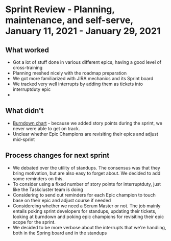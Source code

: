 # Sprint Review - Planning, maintenance, and self-serve, January 11, 2021 - January 29, 2021

## What worked
- Got a lot of stuff done in various different epics, having a good level of cross-training
- Planning meshed nicely with the roadmap preparation
- We got more familiarized with JIRA mechanics and its Sprint board
- We tracked very well interrupts by adding them as tickets into interruptduty epic
-

## What didn't
* [Burndown chart](https://jira.mozilla.com/secure/RapidBoard.jspa?rapidView=679&view=reporting&chart=burndownChart&sprint=952) - because we added story points during the sprint, we never were able to get on track.
* Unclear whether Epic Champions are revisiting their epics and adjust mid-sprint

## Process changes for next sprint
- We debated over the utility of standups. The consensus was that they bring motivation, but are also easy to forget about. We decided to add some reminders on this.
- To consider using a fixed number of story points for interruptduty, just like the Taskcluster team is doing
- Considering to send out reminders for each Epic champion to touch base on their epic and adjust course if needed
- Considereing whether we need a Scrum Master or not. The job mainly entails poking sprint developers for standups, updating their tickets, looking at burndown and poking epic champions for revisiting their epic scope for the sprint.
- We decided to be more verbose about the interrupts that we're handling, both in the Spring board and in the standups
